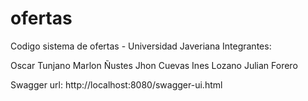 # ofertas

Codigo sistema de ofertas - Universidad Javeriana
Integrantes:

Oscar Tunjano
Marlon Ñustes
Jhon Cuevas
Ines Lozano
Julian Forero

Swagger url: http://localhost:8080/swagger-ui.html
